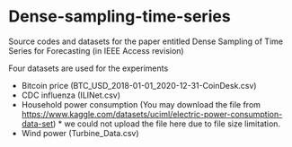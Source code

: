 # Dense-sampling-time-series
Source codes and datasets for the paper entitled Dense Sampling of Time Series for Forecasting (in IEEE Access revision)

Four datasets are used for the experiments
- Bitcoin price (BTC_USD_2018-01-01_2020-12-31-CoinDesk.csv)
- CDC influenza (ILINet.csv)
- Household power consumption (You may download the file from https://www.kaggle.com/datasets/uciml/electric-power-consumption-data-set) * we could not upload the file here due to file size limitation.
- Wind power (Turbine_Data.csv)
